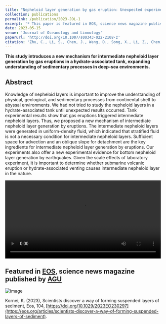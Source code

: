 ```yaml
---
title: "Nepheloid layer generation by gas eruption: Unexpected experimental results"
collection: publications
permalink: /publication/2023-JOL-1
excerpt: '* This paper is featured in EOS, science news magazine published by AGU. This study introduces a new mechanism for intermediate nepheloid layer generation by gas eruptions in a hydrate-associated tank, expanding understanding of sedimentary processes in deep-sea environments. '
date: 2023-05-15
venue: 'Journal of Oceanology and Limnology'
paperurl: 'http://doi.org/10.1007/s00343-022-2108-z'
citation: 'Zhu, C., Li, S., Chen, J., Wang, D., Song, X., Li, Z., Chen, B., Shan, H., & Jia, Y. (2023). Nepheloid layer generation by gas eruption: Unexpected experimental results. Journal of Oceanology and Limnology, 41(2), 769-777.'
---
```


**This study introduces a new mechanism for intermediate nepheloid layer generation by gas eruptions in a hydrate-associated tank, expanding understanding of sedimentary processes in deep-sea environments.**

## Abstract
Knowledge of nepheloid layers is important to improve the understanding of physical, geological, and sedimentary processes from continental shelf to abyssal environments. We had not tried to study the nepheloid layers in a hydrate-associated tank until unexpected results occurred. Tank experimental results show that gas eruptions triggered intermediate nepheloid layers. Thus, we proposed a new mechanism of intermediate nepheloid layer generation by eruptions. The intermediate nepheloid layers were generated in uniform-density fluid, which indicated that stratified fluid is not a necessary condition for intermediate nepheloid layers. Sufficient space for advection and an oblique slope for detachment are the key ingredients for intermediate nepheloid layer generation by eruptions. Our experiments also offer a new experimental evidence for bottom nepheloid layer generation by earthquakes. Given the scale effects of laboratory experiment, it is important to determine whether submarine volcanic eruption or hydrate-associated venting causes intermediate nepheloid layer in the nature.

<video src='https://eos.org/wp-content/uploads/2023/07/suspended-sediment-experiment.mp4' controls="controls" width="100%"></video>

## Featured in [EOS](https://eos.org/), science news magazine published by [AGU](https://www.agu.org/)
![image](https://github.com/Chaoqizhu/Chaoqizhu.github.io/assets/58731405/4988777b-7918-4d74-9fcb-9396dde7616c)

Kornei, K. (2023), Scientists discover a way of forming suspended layers of sediment, Eos, 104, [https://doi.org/10.1029/2023EO230297](https://eos.org/articles/scientists-discover-a-way-of-forming-suspended-layers-of-sediment).
